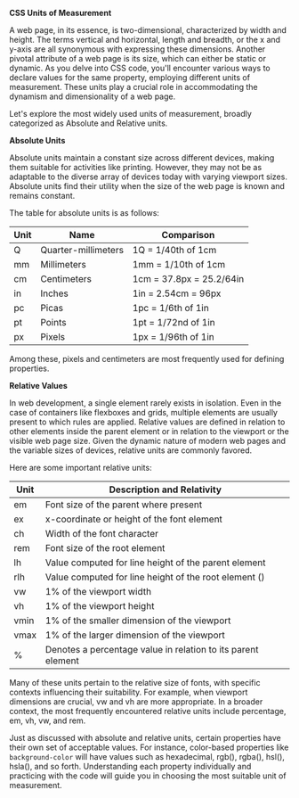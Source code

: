 **CSS Units of Measurement**

A web page, in its essence, is two-dimensional, characterized by width and height. The terms vertical and horizontal, length and breadth, or the x and y-axis are all synonymous with expressing these dimensions. Another pivotal attribute of a web page is its size, which can either be static or dynamic. As you delve into CSS code, you'll encounter various ways to declare values for the same property, employing different units of measurement. These units play a crucial role in accommodating the dynamism and dimensionality of a web page.

Let's explore the most widely used units of measurement, broadly categorized as Absolute and Relative units.

**Absolute Units**

Absolute units maintain a constant size across different devices, making them suitable for activities like printing. However, they may not be as adaptable to the diverse array of devices today with varying viewport sizes. Absolute units find their utility when the size of the web page is known and remains constant.

The table for absolute units is as follows:

| Unit | Name | Comparison |
|------|------|------------|
| Q    | Quarter-millimeters | 1Q = 1/40th of 1cm |
| mm   | Millimeters | 1mm = 1/10th of 1cm |
| cm   | Centimeters | 1cm = 37.8px = 25.2/64in |
| in   | Inches | 1in = 2.54cm = 96px |
| pc   | Picas | 1pc = 1/6th of 1in |
| pt   | Points | 1pt = 1/72nd of 1in |
| px   | Pixels | 1px = 1/96th of 1in |

Among these, pixels and centimeters are most frequently used for defining properties.

**Relative Values**

In web development, a single element rarely exists in isolation. Even in the case of containers like flexboxes and grids, multiple elements are usually present to which rules are applied. Relative values are defined in relation to other elements inside the parent element or in relation to the viewport or the visible web page size. Given the dynamic nature of modern web pages and the variable sizes of devices, relative units are commonly favored.

Here are some important relative units:

| Unit | Description and Relativity |
|------|-----------------------------|
| em   | Font size of the parent where present |
| ex   | x-coordinate or height of the font element |
| ch   | Width of the font character |
| rem  | Font size of the root element |
| lh   | Value computed for line height of the parent element |
| rlh  | Value computed for line height of the root element (<html>) |
| vw   | 1% of the viewport width |
| vh   | 1% of the viewport height |
| vmin | 1% of the smaller dimension of the viewport |
| vmax | 1% of the larger dimension of the viewport |
| %    | Denotes a percentage value in relation to its parent element |

Many of these units pertain to the relative size of fonts, with specific contexts influencing their suitability. For example, when viewport dimensions are crucial, vw and vh are more appropriate. In a broader context, the most frequently encountered relative units include percentage, em, vh, vw, and rem.

Just as discussed with absolute and relative units, certain properties have their own set of acceptable values. For instance, color-based properties like `background-color` will have values such as hexadecimal, rgb(), rgba(), hsl(), hsla(), and so forth. Understanding each property individually and practicing with the code will guide you in choosing the most suitable unit of measurement.